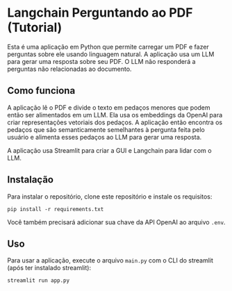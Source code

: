 # Langchain Perguntando ao PDF (Tutorial)

Esta é uma aplicação em Python que permite carregar um PDF e fazer perguntas sobre ele usando linguagem natural. A aplicação usa um LLM para gerar uma resposta sobre seu PDF. O LLM não responderá a perguntas não relacionadas ao documento.

## Como funciona

A aplicação lê o PDF e divide o texto em pedaços menores que podem então ser alimentados em um LLM. Ela usa os embeddings da OpenAI para criar representações vetoriais dos pedaços. A aplicação então encontra os pedaços que são semanticamente semelhantes à pergunta feita pelo usuário e alimenta esses pedaços ao LLM para gerar uma resposta.

A aplicação usa Streamlit para criar a GUI e Langchain para lidar com o LLM.

## Instalação

Para instalar o repositório, clone este repositório e instale os requisitos:

```
pip install -r requirements.txt
```

Você também precisará adicionar sua chave da API OpenAI ao arquivo `.env`.

## Uso

Para usar a aplicação, execute o arquivo `main.py` com o CLI do streamlit (após ter instalado streamlit):

```
streamlit run app.py
```
